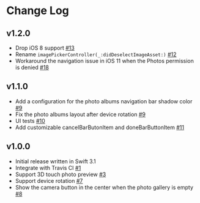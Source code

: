 # Change Log

## v1.2.0

* Drop iOS 8 support [#13](https://github.com/carousell/pickle/pull/13)
* Rename `imagePickerController(_:didDeselectImageAsset:)` [#12](https://github.com/carousell/pickle/pull/12)
* Workaround the navigation issue in iOS 11 when the Photos permission is denied [#18](https://github.com/carousell/pickle/pull/18)

## v1.1.0

* Add a configuration for the photo albums navigation bar shadow color [#9](https://github.com/carousell/pickle/pull/9)
* Fix the photo albums layout after device rotation [#9](https://github.com/carousell/pickle/pull/9)
* UI tests [#10](https://github.com/carousell/pickle/pull/10)
* Add customizable cancelBarButonItem and doneBarButtonItem [#11](https://github.com/carousell/pickle/pull/11)

## v1.0.0

* Initial release written in Swift 3.1
* Integrate with Travis CI [#1](https://github.com/carousell/pickle/pull/1)
* Support 3D touch photo preview [#3](https://github.com/carousell/pickle/pull/3)
* Support device rotation [#7](https://github.com/carousell/pickle/pull/7)
* Show the camera button in the center when the photo gallery is empty [#8](https://github.com/carousell/pickle/pull/8)
